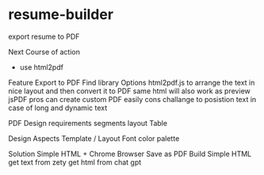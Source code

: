 # resume-builder
export resume to PDF 

Next Course of action
- use html2pdf

Feature
    Export to PDF
        Find library
            Options
                html2pdf.js
                    to arrange the text in nice layout and then convert it to PDF
                    same html will also work as preview
                jsPDF
                    pros
                        can create custom PDF easily
                    cons
                        challange to posistion text in case of long and dynamic text



PDF Design requirements
    segments
    layout
    Table



Design Aspects
    Template / Layout
    Font
    color palette


Solution
    Simple HTML + Chrome Browser Save as PDF
        Build Simple HTML 
            get text from zety
            get html from chat gpt